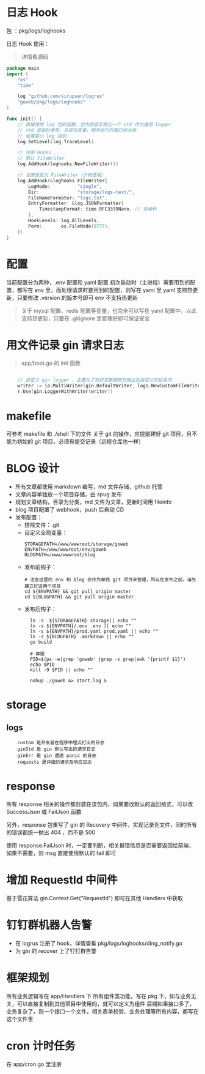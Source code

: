 # 日志 Hook

包 ：pkg/logs/loghooks

日志 Hook 使用：
> 详情看源码

```go
package main
import (
    "os"
    "time"

    log "github.com/sirupsen/logrus"
    "goweb/pkg/logs/loghooks"
)

func init() {
    // 直接使用 log 包的函数，包内部会实例化一个 std 作为通用 logger
    // std 是指针类型，且是包变量，程序运行时就已经注册
    // 设置最小 log 级别
    log.SetLevel(log.TraceLevel)

    // 注册 Hooks...
    // 默认 FileWriter
    log.AddHook(loghooks.NewFileWriter())

    // 注册自定义 FileWriter（示例使用）
    log.AddHook(&loghooks.FileWriter{
        LogMode:          "single",
        Dir:              "storage/logs-test/",
        FileNameFormater: "logs.txt",
        EntryFormatter: &log.JSONFormatter{
            TimestampFormat: time.RFC3339Nano, // 含纳秒
        },
        HookLevels: log.AllLevels,
        Perm:       os.FileMode(0777),
    })
}
```

# 配置
当前配置分为两种，.env 配置和 yaml 配置
初次启动时（主进程）需要用到的配置，都写在 env 里，而处理请求时要用到的配置，则写在 yaml 里
yaml 支持热更新，只要修改 .version 的版本号即可
env 不支持热更新

> 关于 mysql 配置、redis 配置等变量，也完全可以写在 yaml 配置中，以此支持热更新，只要在 .gitignore 里管理好即可保证安全

# 用文件记录 gin 请求日志
> app/boot.go 的 init 函数
```go

    // 自定义 gin logger ，主要为了将日志数据按日输出到自定义的目录内
	writer := io.MultiWriter(gin.DefaultWriter, logs.NewCustomFileWriter()) // 可以看 logs/custom_file_writer.go
	r.Use(gin.LoggerWithWriter(writer))
```
# makefile
可参考 makefile 和 ./shell 下的文件
关于 git 的操作，应提前建好 git 项目，且不能为初始的 git 项目，必须有提交记录（远程仓库也一样）

# BLOG 设计
- 所有文章都使用 markdown 编写，md 文件存储，github 托管
- 文章内容单独放一个项目存储，由 spug 发布
- 规划文章结构，目录为分类，md 文件为文章，更新时间用 fileinfo
- blog 项目配置了 webhook，push 后自动 CD
- 发布配置：
    - 排除文件：.git
    - 自定义全局变量：
        ```
        STORAGEPATH=/www/wwwroot/storage/goweb
        ENVPATH=/www/wwwroot/env/goweb
        BLOGPATH=/www/wwwroot/blog
        ```
    - 发布前钩子：
        ```
        # 注意这里的 env 和 blog 会作为单独 git 项目来管理，所以在发布之前，请先建立好这两个项目
        cd ${ENVPATH} && git pull origin master
        cd ${BLOGPATH} && git pull origin master
        ```
    - 发布后钩子：
        ```
          ln -s  ${STORAGEPATH} storage|| echo ""
          ln -s ${ENVPATH}/.env .env || echo ""
          ln -s ${ENVPATH}/prod.yaml prod.yaml || echo ""
          ln -s ${BLOGPATH} .markdown || echo ""
          go build
          
          # 停服
          PID=$(ps -e|grep 'goweb' |grep -v grep|awk '{printf $1}')
          echo $PID
          kill -9 $PID || echo ""
          
          nohup ./goweb &> start.log &
        ```
      
# storage
## logs
```
    custom 是开发者在程序中埋点打出的日志
    ginStd 是 gin 默认写出的请求日志
    ginErr 是 gin 遭遇 panic 的日志
    requests 是详细的请求及响应日志
```
# response

所有 response 相关的操作都封装在该包内，如果要改默认的返回格式，可以改 SuccessJson 或 FailJson 函数

另外，response 包重写了 gin 的 Recovery 中间件，实现记录到文件，同时所有的错误都统一抛出 404 ，而不是 500

使用 response.FailJson 时，一定要判断，相关报错信息是否需要返回给前端，如果不需要，则 msg 直接使用默认的 fail 即可

# 增加 RequestId 中间件
基于雪花算法
gin.Context.Get("RequestId") 即可在其他 Handlers 中获取

# 钉钉群机器人告警
- 在 logrus 注册了 hook，详情查看 pkg/logs/loghooks/ding_notify.go
- 为 gin 的 recover 上了钉钉群告警

# 框架规划
所有业务逻辑写在 app/Handlers 下
所有组件类功能，写在 pkg 下，如与业务无关，可以直接复制到其他项目中使用的，就可以定义为组件
后期如果接口多了，业务复杂了，则一个接口一个文件，相关表单校验、业务处理等所有内容，都写在这个文件里

# cron 计时任务
在 app/cron.go 里注册
